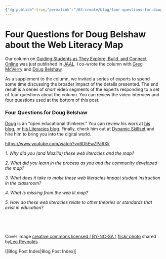 ```yaml
---
{"dg-publish":true,"permalink":"/03-create/blog/four-questions-for-doug-belshaw-about-the-web-literacy-map/","title":"Four Questions for Doug Belshaw about the Web Literacy Map","tags":["jaal","webliteracy"]}
---
```


# Four Questions for Doug Belshaw about the Web Literacy Map

Our column on [Guiding Students as They Explore, Build, and Connect Online](http://wiobyrne.com/guiding-students-as-they-explore-build-connect-online/) was just published in [JAAL](http://onlinelibrary.wiley.com/doi/10.1002/jaal.381/abstract). I co-wrote the column with [Greg McVerry](https://twitter.com/jgmac1106) and [Doug Belshaw](https://twitter.com/dajbelshaw/).

As a supplement to the column, we invited a series of experts to spend some time discussing the broader impact of the details presented. The end result is a series of _short_ video segments of the experts responding to a set of four questions about the column. You can review the video interview and four questions used at the bottom of this post.

### Four Questions for Doug Belshaw

[Doug](https://twitter.com/dajbelshaw/) is an "open educational thinkerer." You can review his work at [his blog](http://dougbelshaw.com/blog/), or [his Literacies blog](http://literaci.es/). Finally, check him out at [Dynamic Skillset](http://dynamicskillset.com/) and hire him to bring you into the digital world.

https://www.youtube.com/watch?v=6D5EwZPa6Xk

_1\. Why did you (and Mozilla) these web literacies and the map?_

_2\. What did you learn in the process as you and the community developed the map?_

_3\. What does it take to make these web literacies impact student instruction in the classroom?_

_4\. What is missing from the web lit map?_

_5\. How do these web literacies relate to other theories or standards that exist in education?_

 

 

Cover image [creative commons licensed ( BY-NC-SA )](http://creativecommons.org/licenses/by-nc-sa/2.0/) [flickr photo](http://flickr.com/photos/lwr/13421955434 "Question Mark") shared by[Leo Reynolds](http://flickr.com/people/lwr)

[[Blog Post Index\|Blog Post Index]]